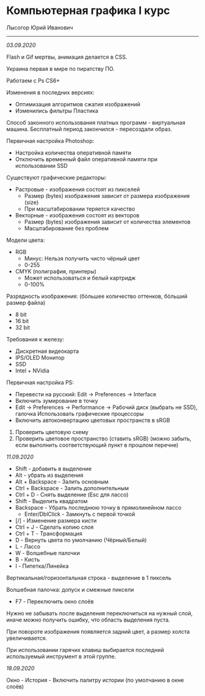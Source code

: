 # Компьютерная графика I курс

Лысогор Юрий Иванович

<!--

+380504632929

lysogor@ukr.net
lysogor.com

-->

<hr />

*03.09.2020*

Flash и Gif мертвы, анимация делается в CSS.

Украина первая в мире по пиратству ПО.

Работаем с Ps CS6+

Изменения в последних версиях:
- Оптимизация алгоритмов сжатия изображений
- Изменились фильтры Пластика

Способ законного использования платных программ - виртуальная машина. Бесплатный период закончился - пересоздали образ.

Первичная настройка Photoshop:
- Настройка количества оперативной памяти
- Отключить временный файл оперативной памяти при использовании SSD

Существуют графические редакторы:
- Растровые - изображения состоят из пикселей
  - Размер (bytes) изображения зависит от размера изображения (size)
  - При масштабировании теряется качество
- Векторные - изображения состоят из векторов
  - Размер (bytes) изображения зависит от количества элементов
  - Масштабирование без проблем

Модели цвета:
- RGB
  - Минус: Нельзя получить чисто чёрный цвет
  - 0-255
- CMYK (полиграфия, принтеры)
  - Может использоваться и белый картридж
  - 0-100%

Разрядность изображения: (бóльшее количество оттенков, бóльший размер файла)
- 8 bit
- 16 bit
- 32 bit

Требования к железу:
- Дискретная видеокарта
- IPS/OLED Монитор
- SSD
- Intel + NVidia


Первичная настройка PS:
- Перевести на русский: Edit -> Preferences -> Interface
- Включить зумирование в точку
- Edit -> Preferences -> Performance -> Рабочий диск (выбрать не SSD), галочка Использовать графические процессоры
- Включить автоконвертацию цветовых пространств в sRGB

1. Проверить цветовую схему
2. Проверить цветовое пространство (ставить sRGB) (можно забыть, если выполнить соответствующий пункт в прошлом перечне)


*11.09.2020*

- Shift - добавить в выделение
- Alt - убрать из выделения
- Alt + Backspace - Залить основным
- Ctrl + Backspace - Залить дополнительным
- Ctrl + D - Снять выделение (Esc для лассо)
- Shift - Выделить квадратом
- Backspace - Убрать последнюю точку в прямолинейном лассо
  - Enter/DblClick - Замкнуть с первой точкой
- [/] - Изменение размера кисти
- Ctrl + J - Сделать копию слоя
- Ctrl + T - Трансформация
- D - Вернуть цвета по умолчанию (Чёрный/Белый)
- L - Лассо
- W - Волшебные палочки
- B - Кисть
- I - Пипетка/Линейка

Вертикальная/горизонтальная строка - выделение в 1 пиксель

Волшебная палочка: допуск и смежные пиксели

- F7 - Переключить окно слоёв

Нужно не забывать после выделения переключиться на нужный слой, иначе можно получить ошибку, что область выделения пуста.

При повороте изображения появляется задний цвет, а размер холста увеличивается.

При использовании гарячих клавиш выбирается последний используемый инструмент в этой группе.

*18.09.2020*

Окно - История - Включить палитру истории (по умолчанию в окне слоёв)


